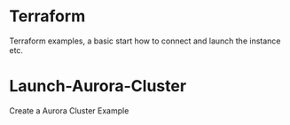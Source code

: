 # Terraform
Terraform examples, a basic start how to connect and launch the instance etc.

# Launch-Aurora-Cluster
Create a Aurora Cluster Example
